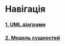 # Навігація
### [1. UML діаграми](https://github.com/vladyslav-proga/socialNet/tree/Danil-Dynikov-IP-95/documentation/UML)
### [2. Модель сущностей](https://github.com/vladyslav-proga/socialNet/tree/Danil-Dynikov-IP-95/documentation/ENTITES-model)
